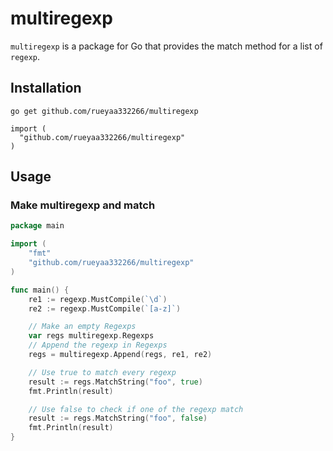 # multiregexp

`multiregexp` is a package for Go that provides the match method for
a list of `regexp`.

## Installation
```
go get github.com/rueyaa332266/multiregexp
```
```
import (
  "github.com/rueyaa332266/multiregexp"
)
```

## Usage

### Make multiregexp and match

```go
package main

import (
	"fmt"
	"github.com/rueyaa332266/multiregexp"
)

func main() {
	re1 := regexp.MustCompile(`\d`)
	re2 := regexp.MustCompile(`[a-z]`)

    // Make an empty Regexps
    var regs multiregexp.Regexps
    // Append the regexp in Regexps
    regs = multiregexp.Append(regs, re1, re2)

    // Use true to match every regexp
    result := regs.MatchString("foo", true)
    fmt.Println(result)

    // Use false to check if one of the regexp match
    result := regs.MatchString("foo", false)
    fmt.Println(result)
}
```